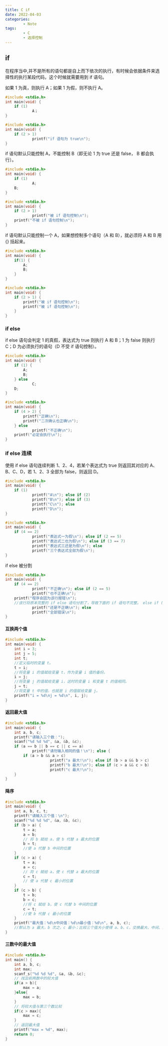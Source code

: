 ```yaml
---
title: C if
date: 2022-04-03
categories:
        - Note
tags:
        - C
        - 选择控制
---
```


## if

在程序当中,并不是所有的语句都是自上而下依次的执行，有时候会依据条件来选择性的执行某段代码，这个时候就需要用到 if 语句。

如果 1 为真，则执行 A；如果 1 为假，则不执行 A。

```c
#include <stdio.h>
int main(void) {
	if (1)
	        A；
}
```

```c
#include <stdio.h>
int main(void) {
	if (2 > 1)
	        printf("if 语句为 true\n");
}
```

if 语句默认只能控制 A，不能控制 B（即无论 1 为 true 还是 false， B 都会执行）。

```c
#include <stdio.h>
int main(void) {
	if (1)
	        A;
	B;
}
```

```c
#include <stdio.h>
int main(void) {
	if (2 > 1)
	        printf("被 if 语句控制\n");
	printf("不被 if 语句控制\n");
}
```

if 语句默认只能控制一个 A，如果想控制多个语句（A 和 B），就必须将 A 和 B 用 {} 括起来。

```c
#include <stdio.h>
int main(void) {
	if(1) {
		A;
		B;
	}
}
```

```c
#include <stdio.h>
int main(void) {
	if (2 > 1) {
		printf("被 if 语句控制\n");
		printf("被 if 语句控制\n");
	}
}
```

### if else

if else 语句会判定 1 的真假，表达式为 true 则执行 A 和 B；1 为 false 则执行 C；D 为必须执行的语句（D 不受 if 语句控制）。

```c
#include <stdio.h>
int main(void) {
	if (1) {
		A;
		B;
	} else
	        C;
	D;
}
```

```c
#include <stdio.h>
int main(void) {
	if (4 > 2) {
		printf("正确\n");
		printf("二次确认也正确\n");
	} else
	        printf("不正确\n");
	printf("必定会执行\n");
}
```

### if else 连续

使用 if else 语句连续判断 1、2、4，若某个表达式为 true 则返回其对应的 A、B、C、D，若 1、2、3 全部为 false，则返回 D。

```c
#include <stdio.h>
int main(void) {
	if (1)
	        printf("A\n"); else if (2)
	        printf("B\n"); else if (3)
	        printf("C\n"); else
	        printf("D\n");
}
```

```c
#include <stdio.h>
int main(void) {
	if (4 == 2)
	        printf("表达式一为假\n"); else if (2 == 5)
	        printf("表达式二也为假\n"); else if (3 == 7)
	        printf("表达式三还是为假\n"); else
	        printf("三个表达式全部为假\n");
}
```

if else 被分割

```c
#include <stdio.h>
int main(void) {
	if (4 == 2)
	        printf("不正确\n"); else if (2 == 5)
	        printf("也不正确\n");
	printf("程序会因为该行报错\n");
	//该行将原本完整的 if else 语句分割了，导致下面的 if 语句不完整。 else if (3 == 7)
	        printf("还是不正确\n"); else
	        printf("全部错误\n");
}
```

#### 互换两个值

```c
#include <stdio.h>
int main(void) {
	int i = 3;
	int j = 5;
	int t;
	//定义临时的变量 t。
	t = i;
	//将变量 i 的值赋给变量 t，作为变量 i 值的备份。
	i = j;
	//将变量 j 的值赋给变量 i，这时的变量 i 和变量 t 的值相同。
	j = t;
	//将变量 t 中的值，也就是 i 的值赋给变量 j。
	printf("i = %d\nj = %d\n", i, j);
}
```

#### 返回最大值

```c
#include <stdio.h>
int main(void) {
	int a, b, c;
	printf("请输入三个数：");
	scanf("%d %d %d", &a, &b, &c);
	if (a == b || b == c || c == a)
	        printf("请勿输入相同的值！\n"); else {
		if (a > b && a > c)
		            printf("a 最大!\n"); else if (b > a && b > c)
		            printf("b 最大!\n"); else if (c > a && c > b)
		            printf("c 最大!\n");
	}
}
```

#### 降序

```c
#include <stdio.h>
int main(void) {
	int a, b, c, t;
	printf("请输入三个值：\n");
	scanf("%d %d %d", &a, &b, &c);
	if (b > a) {
		t = a;
		a = b;
		// 将 b 赋给 a，使 b 代替 a 最大的位置
		b = t;
		//使 a 代替 b 中间的位置
	}
	if (c > a) {
		t = a;
		a = c;
		// 将 c 赋给 a，使 c 代替 a 最大的位置
		c = t;
		// 使 a 代替 c 最小的位置
	}
	if (c > b) {
		t = b;
		b = c;
		//将 c 赋给 b，使 c 代替 b 中间的位置
		c = t;
		//使 b 代替 c 最小的位置
	}
	printf("最大值：%d\n中间值：%d\n最小值：%d\n", a, b, c);
	//默认为 a 最大，b 次之，c 最小；比较三个值大小使得 a、b、c，交换最大、中间、最小的位置。
}
```

#### 三数中的最大值

```c
#include <stdio.h>
int main() {
	int a, b, c;
	int max;
	scanf_s("%d %d %d", &a, &b, &c);
	// 找出前两数中的较大值
	if(a > b){
		max = a;
	}else{
		max = b;
	}
	// 将较大值与第三个数比较
	if(c > max){
		max = c;
	}
	// 返回最大值
	printf("max = %d", max);
	return 0;
}
```

